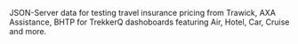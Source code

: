 JSON-Server data for testing travel insurance pricing from Trawick, AXA Assistance, BHTP for TrekkerQ dashoboards featuring Air, Hotel, Car, Cruise and more.

